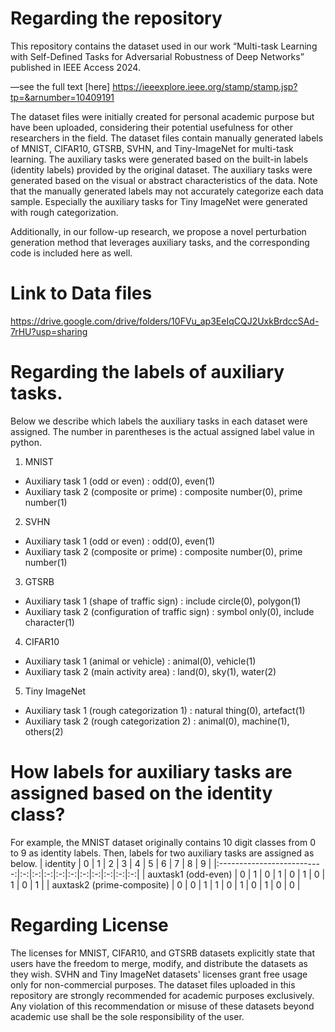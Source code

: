 # Regarding the repository
This repository contains the dataset used in our work “Multi-task Learning with Self-Defined Tasks for Adversarial Robustness of Deep Networks” published in IEEE Access 2024. 

—see the full text [here] https://ieeexplore.ieee.org/stamp/stamp.jsp?tp=&arnumber=10409191

The dataset files were initially created for personal academic purpose but have been uploaded, considering their potential usefulness for other researchers in the field.
The dataset files contain manually generated labels of MNIST, CIFAR10, GTSRB, SVHN, and Tiny-ImageNet for multi-task learning.
The auxiliary tasks were generated based on the built-in labels (identity labels) provided by the original dataset.
The auxiliary tasks were generated based on the visual or abstract characteristics of the data. 
Note that the manually generated labels may not accurately categorize each data sample. Especially the auxiliary tasks for Tiny ImageNet were generated with rough categorization.

Additionally, in our follow-up research, we propose a novel perturbation generation method that leverages auxiliary tasks, and the corresponding code is included here as well.

# Link to Data files
https://drive.google.com/drive/folders/10FVu_ap3EeIqCQJ2UxkBrdccSAd-7rHU?usp=sharing

# Regarding the labels of auxiliary tasks.
Below we describe which labels the auxiliary tasks in each dataset were assigned. The number in parentheses is the actual assigned label value in python.
1. MNIST
 - Auxiliary task 1 (odd or even) : odd(0), even(1)
 - Auxiliary task 2 (composite or prime) : composite number(0), prime number(1)
2. SVHN
 - Auxiliary task 1 (odd or even) : odd(0), even(1)
 - Auxiliary task 2 (composite or prime) : composite number(0), prime number(1)
3. GTSRB
 - Auxiliary task 1 (shape of traffic sign) : include circle(0), polygon(1)
 - Auxiliary task 2 (configuration of traffic sign) : symbol only(0), include character(1) 
4. CIFAR10
 - Auxiliary task 1 (animal or vehicle) : animal(0), vehicle(1)
 - Auxiliary task 2 (main activity area) : land(0), sky(1), water(2)
5. Tiny ImageNet
 - Auxiliary task 1 (rough categorization 1) : natural thing(0), artefact(1) 
 - Auxiliary task 2 (rough categorization 2) : animal(0), machine(1), others(2)

# How labels for auxiliary tasks are assigned based on the identity class?
For example, the MNIST dataset originally contains 10 digit classes from 0 to 9 as identity labels. Then, labels for two auxiliary tasks are assigned as below.
| identity                   | 0 | 1 | 2 | 3 | 4 | 5 | 6 | 7 | 8 | 9 |
|:--------------------------:|:-:|:-:|:-:|:-:|:-:|:-:|:-:|:-:|:-:|:-:|
| auxtask1 (odd-even)        | 0 | 1 | 0 | 1 | 0 | 1 | 0 | 1 | 0 | 1 |
| auxtask2 (prime-composite) | 0 | 0 | 1 | 1 | 0 | 1 | 0 | 1 | 0 | 0 |

# Regarding License
The licenses for MNIST, CIFAR10, and GTSRB datasets explicitly state that users have the freedom to merge, modify, and distribute the datasets as they wish. SVHN and Tiny ImageNet datasets' licenses grant free usage only for non-commercial purposes. The dataset files uploaded in this repository are strongly recommended for academic purposes exclusively. Any violation of this recommendation or misuse of these datasets beyond academic use shall be the sole responsibility of the user.
